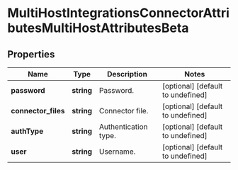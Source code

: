 # MultiHostIntegrationsConnectorAttributesMultiHostAttributesBeta

## Properties

Name | Type | Description | Notes
------------ | ------------- | ------------- | -------------
**password** | **string** | Password. | [optional] [default to undefined]
**connector_files** | **string** | Connector file. | [optional] [default to undefined]
**authType** | **string** | Authentication type. | [optional] [default to undefined]
**user** | **string** | Username. | [optional] [default to undefined]

